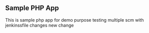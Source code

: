 ## Sample PHP App 
This is sample php app for demo purpose 
testing multiple scm with jenkinssfile
changes
new change
